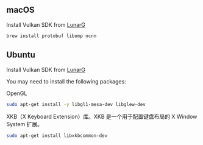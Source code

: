 
## macOS

Install Vulkan SDK from [LunarG](https://vulkan.lunarg.com/sdk/home#mac)

```zsh
brew install protobuf libomp ncnn
```

## Ubuntu

Install Vulkan SDK from [LunarG](https://vulkan.lunarg.com/sdk/home#linux)

You may need to install the following packages:

OpenGL
```bash
sudo apt-get install -y libgl1-mesa-dev libglew-dev
```

XKB（X Keyboard Extension）库。XKB 是一个用于配置键盘布局的 X Window System 扩展。
```bash
sudo apt-get install libxkbcommon-dev
```

